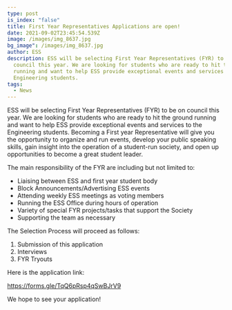 ```yaml
---
type: post
is_index: "false"
title: First Year Representatives Applications are open!
date: 2021-09-02T23:45:54.539Z
image: /images/img_8637.jpg
bg_image": /images/img_8637.jpg
author: ESS
description: ESS will be selecting First Year Representatives (FYR) to be on
  council this year. We are looking for students who are ready to hit the ground
  running and want to help ESS provide exceptional events and services to the
  Engineering students.
tags:
  - News
---
```



ESS will be selecting First Year Representatives (FYR) to be on council this year. We are looking for students who are ready to hit the ground running and want to help ESS provide exceptional events and services to the Engineering students. Becoming a First year Representative will give you the opportunity to organize and run events, develop your public speaking skills, gain insight into the operation of a student-run society, and open up opportunities to become a great student leader.

The main responsibility of the FYR are including but not limited to:

* Liaising between ESS and first year student body
* Block Announcements/Advertising ESS events
* Attending weekly ESS meetings as voting members
* Running the ESS Office during hours of operation
* Variety of special FYR projects/tasks that support the Society
* Supporting the team as necessary

The Selection Process will proceed as follows:

1. Submission of this application
2. Interviews
3. FYR Tryouts

Here is the application link: 

https://forms.gle/TqQ6pRsp4qSwBJrV9

We hope to see your application!